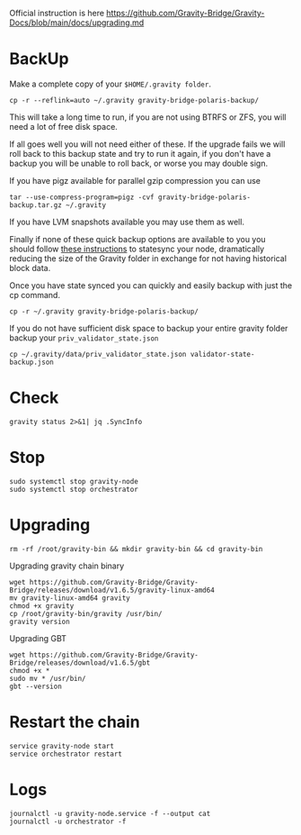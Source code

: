 Official instruction is here https://github.com/Gravity-Bridge/Gravity-Docs/blob/main/docs/upgrading.md

# BackUp
Make a complete copy of your `$HOME/.gravity folder`.
```
cp -r --reflink=auto ~/.gravity gravity-bridge-polaris-backup/
```
This will take a long time to run, if you are not using BTRFS or ZFS, you will need a lot of free disk space.

If all goes well you will not need either of these. If the upgrade fails we will roll back to this backup state and try to run it again, if you don't have a backup you will be unable to roll back, or worse you may double sign.

If you have pigz available for parallel gzip compression you can use
```
tar --use-compress-program=pigz -cvf gravity-bridge-polaris-backup.tar.gz ~/.gravity
```
If you have LVM snapshots available you may use them as well.

Finally if none of these quick backup options are available to you you should follow [these instructions](https://ping.pub/gravity-bridge/statesync) to statesync your node, dramatically reducing the size of the Gravity folder in exchange for not having historical block data.

Once you have state synced you can quickly and easily backup with just the cp command.
```
cp -r ~/.gravity gravity-bridge-polaris-backup/
```
 If you do not have sufficient disk space to backup your entire gravity folder backup your `priv_validator_state.json`
```
cp ~/.gravity/data/priv_validator_state.json validator-state-backup.json
```
# Check
```
gravity status 2>&1| jq .SyncInfo
```

# Stop
```
sudo systemctl stop gravity-node
sudo systemctl stop orchestrator
```
# Upgrading
```
rm -rf /root/gravity-bin && mkdir gravity-bin && cd gravity-bin
```
Upgrading gravity chain binary
```
wget https://github.com/Gravity-Bridge/Gravity-Bridge/releases/download/v1.6.5/gravity-linux-amd64
mv gravity-linux-amd64 gravity
chmod +x gravity
cp /root/gravity-bin/gravity /usr/bin/
gravity version
```
Upgrading GBT
```
wget https://github.com/Gravity-Bridge/Gravity-Bridge/releases/download/v1.6.5/gbt
chmod +x *
sudo mv * /usr/bin/
gbt --version
```
# Restart the chain
```
service gravity-node start
service orchestrator restart
```
# Logs
```
journalctl -u gravity-node.service -f --output cat
journalctl -u orchestrator -f
```
